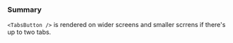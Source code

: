 ### Summary

`<TabsButton />` is rendered on wider screens and smaller scrrens if there's up to two tabs.
